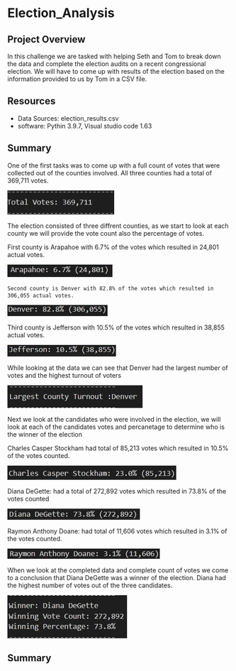 # Election_Analysis

## Project Overview
  In this challenge we are tasked with helping Seth and Tom to break down the data and complete the election audits on a recent congressional election. We will have to come up with results of the election based on the information provided to us by Tom in a CSV file. 
  
  ## Resources 
- Data Sources: election_results.csv
- software: Pythin 3.9.7, Visual studio code 1.63

## Summary
  One of the first tasks was to come up with a full count of votes that were collected out of the counties involved. All three counties had a total of 369,711 votes. 

  ![Code1](Resources/Total_votes.png)

  The election consisted of three diffrent counties, as we start to look at each county we will provide the vote count also the percentage of votes.

  First county is Arapahoe with 6.7% of the votes which resulted in 24,801 actual votes.

  ![Code1](Resources/Arapahoe.png)

    Second county is Denver with 82.8% of the votes which resulted in 306,055 actual votes.

  ![Code1](Resources/Denver.png)

  Third county is Jefferson with 10.5% of the votes which resulted in 38,855 actual votes.

  ![Code1](Resources/Jefferson.png) 

  While looking at the data we can see that Denver had the largest number of votes and the highest turnout of voters

  ![Code1](Resources/Largest_Turnout.png) 
  
  Next we look at the candidates who were involved in the election, we will look at each of the candidates votes and percanetage to determine who is the winner of the election

  Charles Casper Stockham had total of 85,213 votes which resulted in 10.5% of the votes counted. 

  ![Code1](Resources/Charles.png) 

  Diana DeGette: had a total of 272,892 votes which resulted in 73.8% of the votes counted

  ![Code1](Resources/Diana.png) 

  Raymon Anthony Doane: had total of 11,606 votes which resulted in 3.1% of the votes counted. 

  ![Code1](Resources/Raymon.png) 

  When we look at the completed data and complete count of votes we come to a conclusion that Diana DeGette was a winner of the election. Diana had the highest number of votes out of the three candidates. 

  ![Code1](Resources/Winner_Diana.png)

  ## Summary






